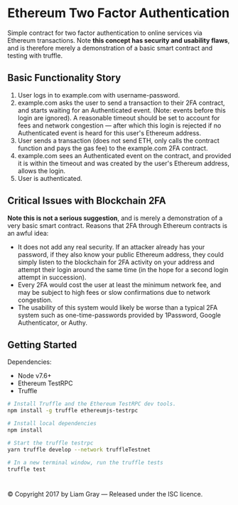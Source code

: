 # Ethereum Two Factor Authentication

Simple contract for two factor authentication to online services via Ethereum transactions. Note **this concept has security and usability flaws**, and is therefore merely a demonstration of a basic smart contract and testing with truffle.

## Basic Functionality Story

1. User logs in to example.com with username-password.
2. example.com asks the user to send a transaction to their 2FA contract, and starts waiting for an Authenticated event. (Note: events before this login are ignored). A reasonable timeout should be set to account for fees and network congestion — after which this login is rejected if no Authenticated event is heard for this user's Ethereum address.
3. User sends a transaction (does not send ETH, only calls the contract function and pays the gas fee) to the example.com 2FA contract.
4. example.com sees an Authenticated event on the contract, and provided it is within the timeout and was created by the user's Ethereum address, allows the login.
5. User is authenticated.

## Critical Issues with Blockchain 2FA

**Note this is not a serious suggestion**, and is merely a demonstration of a very basic smart contract. Reasons that 2FA through Ethereum contracts is an awful idea:

- It does not add any real security. If an attacker already has your password, if they also know your public Ethereum address, they could simply listen to the blockchain for 2FA activity on your address and attempt their login around the same time (in the hope for a second login attempt in succession).
- Every 2FA would cost the user at least the minimum network fee, and may be subject to high fees or slow confirmations due to network congestion.
- The usability of this system would likely be worse than a typical 2FA system such as one-time-passwords provided by 1Password, Google Authenticator, or Authy.

## Getting Started

Dependencies:

- Node v7.6+
- Ethereum TestRPC
- Truffle

```bash
# Install Truffle and the Ethereum TestRPC dev tools.
npm install -g truffle ethereumjs-testrpc

# Install local dependencies
npm install

# Start the truffle testrpc
yarn truffle develop --network truffleTestnet

# In a new terminal window, run the truffle tests
truffle test
```

#

&copy; Copyright 2017 by Liam Gray — Released under the ISC licence.
